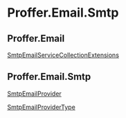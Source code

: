 # Proffer.Email.Smtp

## Proffer.Email

[SmtpEmailServiceCollectionExtensions](./proffer.email.smtpemailservicecollectionextensions.md)

## Proffer.Email.Smtp

[SmtpEmailProvider](./proffer.email.smtp.smtpemailprovider.md)

[SmtpEmailProviderType](./proffer.email.smtp.smtpemailprovidertype.md)
